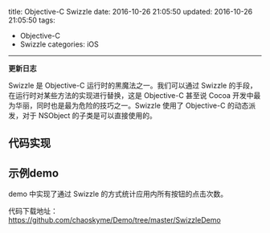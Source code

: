 title: Objective-C Swizzle
date: 2016-10-26 21:05:50
updated: 2016-10-26 21:05:50
tags:
- Objective-C
- Swizzle
categories: iOS
---

**更新日志**

Swizzle 是 Objective-C 运行时的黑魔法之一。我们可以通过 Swizzle 的手段，在运行时对某些方法的实现进行替换，这是 Objective-C 甚至说 Cocoa 开发中最为华丽，同时也是最为危险的技巧之一。Swizzle 使用了 Objective-C 的动态派发，对于 NSObject 的子类是可以直接使用的。

## 代码实现

<script src="https://gist.github.com/chaoskyme/4758787cda11d473c2abdf3ef5c63d67.js"></script>

## 示例demo

demo 中实现了通过 Swizzle 的方式统计应用内所有按钮的点击次数。

代码下载地址：<https://github.com/chaoskyme/Demo/tree/master/SwizzleDemo>


